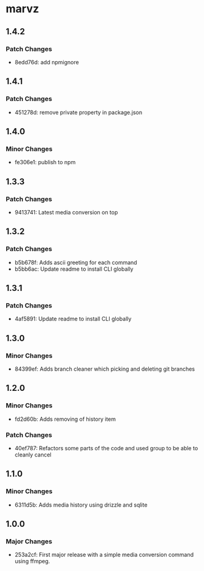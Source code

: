 # marvz

## 1.4.2

### Patch Changes

- 8edd76d: add npmignore

## 1.4.1

### Patch Changes

- 451278d: remove private property in package.json

## 1.4.0

### Minor Changes

- fe306e1: publish to npm

## 1.3.3

### Patch Changes

- 9413741: Latest media conversion on top

## 1.3.2

### Patch Changes

- b5b678f: Adds ascii greeting for each command
- b5bb6ac: Update readme to install CLI globally

## 1.3.1

### Patch Changes

- 4af5891: Update readme to install CLI globally

## 1.3.0

### Minor Changes

- 84399ef: Adds branch cleaner which picking and deleting git branches

## 1.2.0

### Minor Changes

- fd2d60b: Adds removing of history item

### Patch Changes

- 40ef787: Refactors some parts of the code and used group to be able to cleanly cancel

## 1.1.0

### Minor Changes

- 6311d5b: Adds media history using drizzle and sqlite

## 1.0.0

### Major Changes

- 253a2cf: First major release with a simple media conversion command using ffmpeg.
